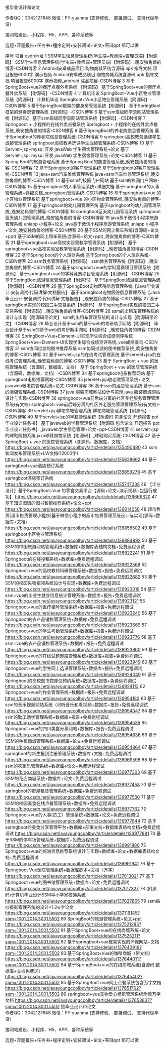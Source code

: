 接毕业设计和论文

作者QQ：3042127848 微信：FY-yuanma (支持修改、 部署调试、 支持代做毕设)

接网站建设、小程序、H5、APP、各种系统等

选题+开题报告+任务书+程序定制+安装调试+论文+答辩ppt 都可以做

序号	项目	csdn地址
1	SSM学生信息管理系统(学生端+教师端+管理员端)【附源码】	SSM学生信息管理系统(学生端+教师端+管理员端)【附源码】_晚安独角兽的博客-CSDN博客
2	Android安卓成品项目 购物商城系统含源码 apk 指导文档 项目报告6000字 演示视频	Android安卓成品项目 购物商城系统含源码 apk 指导文档 项目报告6000字 演示视频_android 成品项目-CSDN博客
3	基于SpringBoot+vue的餐厅点餐外卖系统 【附源码】	基于SpringBoot+vue的餐厅点餐外卖系统 【附源码】-CSDN博客
4	计算机毕设 SpringBoot+Vue小区物业管理系统【附源码】	计算机毕设 SpringBoot+Vue小区物业管理系统【附源码】-CSDN博客
5	基于SpringBoot框架的健身房管理系统【附源码】	基于SpringBoot框架的健身房管理系统【附源码】-CSDN博客
6	基于ssm班级同学录网站管理系统【附源码】	基于ssm班级同学录网站管理系统【附源码】-CSDN博客
7	Springboot + 小程序的在线外卖点餐系统	Springboot + 小程序的在线外卖点餐系统_晚安独角兽的博客-CSDN博客
8	基于SpringBoot的养老院信息管理系统	基于SpringBoot的养老院信息管理系统-CSDN博客
9	springboot高校教务选课学生成绩管理系统	springboot高校教务选课学生成绩管理系统-CSDN博客
10	基于 Servlet+jsp+mysql 开发 javaWeb 学生宿舍管理系统+论文	基于 Servlet+jsp+mysql 开发 javaWeb 学生宿舍管理系统+论文-CSDN博客
11	基于Spring Boot的旅游管理系统	基于Spring Boot的旅游管理系统_晚安独角兽的博客-CSDN博客
12	基于Springboot的客户管理系统	基于Springboot的客户管理系统-CSDN博客
13	java+ssm汽车维修管理系统	java+ssm汽车维修管理系统_晚安独角兽的博客-CSDN博客
14	基于ssm的校园门户网站	基于ssm的校园门户网站-CSDN博客
15	基于springboot的人事管理系统+详细文档	基于springboot的人事管理系统+详细文档_springboot管理系统-CSDN博客
16	基于springboot+vue 的小区物业管理系统	基于springboot+vue 的小区物业管理系统_晚安独角兽的博客-CSDN博客
17	基于springboot的幼儿园管理系统	基于springboot的幼儿园管理系统_晚安独角兽的博客-CSDN博客
18	springboot蓝天幼儿园管理系统	springboot蓝天幼儿园管理系统_晚安独角兽的博客-CSDN博客
19	java基于微信小程序旅游管理系统 uniapp 小程序+论文	java基于微信小程序旅游管理系统 uniapp 小程序+论文_晚安独角兽的博客-CSDN博客
20	基于SSM的网上租车系统(含源码+论文+ppt)	基于SSM的网上租车系统(含源码+论文+ppt)_晚安独角兽的博客-CSDN博客
21	基于springboot+vue高校实验室教学管理系统【附源码】	基于springboot+vue高校实验室教学管理系统【附源码】_晚安独角兽的博客-CSDN博客
22	基于Spring boot的个人理财系统	基于Spring boot的个人理财系统-CSDN博客
23	ssm教务管理系统【附源码】	ssm教务管理系统【附源码】_晚安独角兽的博客-CSDN博客
24	基于springboot+vue的学科竞赛项目管理系统【附源码】	基于springboot+vue的学科竞赛项目管理系统【附源码】-CSDN博客
25	基于SpringBoot旅游信息管理系统【附源码】	基于SpringBoot旅游信息管理系统【附源码】-CSDN博客
26	基于SpringBoot宠物医院信息管理系统【Java毕业设计·安装调试·代码讲解·文档报告】	基于SpringBoot宠物医院信息管理系统【Java毕业设计·安装调试·代码讲解·文档报告】_晚安独角兽的博客-CSDN博客
27	基于springBoot实现的校园二手交易系统【附源码】	基于springBoot实现的校园二手交易系统【附源码】_晚安独角兽的博客-CSDN博客
28	ssm的出租车管理系统的设计与实现【附源码带论文】	ssm的出租车管理系统的设计与实现【附源码带论文】-CSDN博客
29	毕业设计基于ssm的基于web的考研助手网站【附源码】	毕业设计基于ssm的基于web的考研助手网站【附源码】_晚安独角兽的博客-CSDN博客
30	SpringBoot+Vue+Element-UI实现学生综合成绩测评系统	SpringBoot+Vue+Element-UI实现学生综合成绩测评系统_vue成绩查询-CSDN博客
31	ssm协同过滤的图书推荐系统	ssm协同过滤的图书推荐系统_晚安独角兽的博客-CSDN博客
32	基于servlet+jsp的在线考试管理系统	基于servlet+jsp的在线考试管理系统_晚安独角兽的博客-CSDN博客
33	基于 SpringBoot + vue 的医院管理系统（含源码，数据库，文档）	基于 SpringBoot + vue 的医院管理系统（含源码，数据库，文档）-CSDN博客
34	基于springboot电影推荐网站	基于springboot电影推荐网站-CSDN博客
35	jservlet+jsp敬老院管理系统+论文	javaweb敬老院管理系统+论文-CSDN博客
36	基于ssm的酒店管理系统	基于ssm的酒店管理系统-CSDN博客
37	java 服装商城网站设计与实现	java 服装商城网站设计与实现-CSDN博客
38	springboot+vue前后端分离的社区养老服务管理管理系统(有文档)	springboot+vue前后端分离的社区养老服务管理管理系统(有文档)-CSDN博客
39	servlet+jsp鲜花商城管理系统	鲜花商城管理系统【附源码】-CSDN博客
40	基于servlet+jsp的学籍管理系统【附源码 包含论文 开题报告 ppt 毕业设计任务书】	基于javaweb的学籍管理系统【附源码 包含论文 开题报告 ppt 毕业设计任务书】_javaweb学生信息管理+论文+ppt-CSDN博客
41	servlet+jsp的球鞋购物系统	java球鞋购物系统【附源码】_球鞋购买系统-CSDN博客
42	基于 SpringBoot + vue 的医院管理系统（含源码，数据库，文档）	https://blog.csdn.net/javayoungcoolboy/article/details/135490480
43	ssm新闻发布管理系统+LW文档(12000字)	https://blog.csdn.net/javayoungcoolboy/article/details/135638662
44	基于springboot+vue酒店预订系统	https://blog.csdn.net/javayoungcoolboy/article/details/135659279
45	基于springboot酒店预订系统	https://blog.csdn.net/javayoungcoolboy/article/details/135747238
46	【毕业设计】基于SpringBoot+Vue 的零食交易平台【源码+论文+演示视频+包运行成功】	https://blog.csdn.net/javayoungcoolboy/article/details/136666320
47	基于知识图谱的图书智能推荐系统+论文+ppt	https://blog.csdn.net/javayoungcoolboy/article/details/136814058
48	超市售货|超市售货管理小程序|基于微信小程序的超市售货管理系统设计与实现(源码+数据库+文档)	https://blog.csdn.net/javayoungcoolboy/article/details/136858502
49	基于springboot小区物业管理系统	https://blog.csdn.net/javayoungcoolboy/article/details/136884992
50	基于SSM的中国旅游网站管理系统+数据库+数据库表结构文档+免费远程调试	https://blog.csdn.net/javayoungcoolboy/article/details/136922241
51	基于Springboot的在线投稿系统+数据库+免费远程调试	https://blog.csdn.net/javayoungcoolboy/article/details/136922568
52	Springboot+vue的高校教师科研管理系统+数据库+报告+免费远程调试	https://blog.csdn.net/javayoungcoolboy/article/details/136922682
53	基于SSM的校园失物招领系统设计与实现+数据库+免费远程调试	https://blog.csdn.net/javayoungcoolboy/article/details/136923018
54	基于ssm+vue的毕业生就业信息统计管理系统+数据库+报告+免费远程调试	https://blog.csdn.net/javayoungcoolboy/article/details/136923121
55	Springboot+vue的医疗挂号管理系统+数据库+报告+免费远程调试	https://blog.csdn.net/javayoungcoolboy/article/details/136923240
56	基于Springboot的农产品销售管理系统+数据库+免费远程调试	https://blog.csdn.net/javayoungcoolboy/article/details/136923669
57	Springboot+vue的学生考勤管理系统+数据库+报告+免费远程调试	https://blog.csdn.net/javayoungcoolboy/article/details/136923776
58	基于ssm+vue的农产品销售管理系统+数据库+报告+免费远程调试	https://blog.csdn.net/javayoungcoolboy/article/details/136923860
59	基于Springboot+vue的在线试题题库管理系统+数据库+报告+免费远程调试	https://blog.csdn.net/javayoungcoolboy/article/details/136923949
60	基于Springboot+vue的学生网上选课管理系统+数据库+报告+免费远程调试	https://blog.csdn.net/javayoungcoolboy/article/details/136924049
61	基于Springboot的高校图书馆座位预约系统+数据库+报告+免费远程调试	https://blog.csdn.net/javayoungcoolboy/article/details/136924113
62	Springboot+vue的作业管理系统+数据库+报告+免费远程调试	https://blog.csdn.net/javayoungcoolboy/article/details/136954182
63	基于ssm的音乐视频网站系统（可听音乐和看视频+数据库+报告+免费远程调试	https://blog.csdn.net/javayoungcoolboy/article/details/136954347
64	基于ssm的勤工助学管理系统+数据库+报告+免费远程调试	https://blog.csdn.net/javayoungcoolboy/article/details/136954535
65	Springboot+vue的四川美食分享网站+数据库+报告+免费远程调试	https://blog.csdn.net/javayoungcoolboy/article/details/136954636
66	基于SSM的手机商城管理系统+数据库+论文+免费远程调试	https://blog.csdn.net/javayoungcoolboy/article/details/136954864
67	基于springboot的新生报到注册管理系统+数据库+文档+免费远程调试	https://blog.csdn.net/javayoungcoolboy/article/details/136969598
68	基于ssm的农家乐管理系统+数据库+论文+免费远程调试	https://blog.csdn.net/javayoungcoolboy/article/details/136977303
69	基于SSM的花店商城系统+数据库+论文+免费远程调试	https://blog.csdn.net/javayoungcoolboy/article/details/136977458
70	基于springboot的房屋租赁管理系统+数据库+免费远程调试	https://blog.csdn.net/javayoungcoolboy/article/details/136977550
71	基于SSM的校园美食在线点餐管理系统+数据库+免费远程调试	https://blog.csdn.net/javayoungcoolboy/article/details/136977762
72	Springboot+vue的人事(员工）管理系统+数据库+论文+免费远程调试	https://blog.csdn.net/javayoungcoolboy/article/details/136977844
73	基于springboot的美食分享管理平台+数据库+部署文档+数据库表结构文档+免费远程调试	https://blog.csdn.net/javayoungcoolboy/article/details/136977891
74	基于SSM的停车场管理系统+数据库+免费远程调试	https://blog.csdn.net/javayoungcoolboy/article/details/136991880
75	Springboot+vue的旅游信息推荐系统设计与实现+数据库+论文+数据库表结构文档+免费远程调试	https://blog.csdn.net/javayoungcoolboy/article/details/136991941
76	基于Springboot Vue医院管理系统+数据库脚本+文档（万字）	https://blog.csdn.net/javayoungcoolboy/article/details/137013021
77	基于Springboot+vue的图书馆管理系统+数据库+论文+免费远程调试	https://blog.csdn.net/javayoungcoolboy/article/details/137017327
78	(附源码)计算机毕业设计SSM中小学家校通系统	https://blog.csdn.net/javayoungcoolboy/article/details/137027865
79	ssm婚纱摄影管理系统的设计+1.2w字论文	https://blog.csdn.net/javayoungcoolboy/article/details/137119145?spm=1001.2014.3001.5502
80	SpringBoot的旅游管理系统+论文+ppt	https://blog.csdn.net/javayoungcoolboy/article/details/137521285?spm=1001.2014.3001.5502
81	基于SpringBoot+vue的在线商城系统+论文	https://blog.csdn.net/javayoungcoolboy/article/details/137525211?spm=1001.2014.3001.5502
82	基于springboot+vue框架实现的环保网站+文档	https://blog.csdn.net/javayoungcoolboy/article/details/137640916?spm=1001.2014.3001.5502
83	基于SpringBoot+Vue的咖啡商城（带文档）	https://blog.csdn.net/javayoungcoolboy/article/details/137644011?spm=1001.2014.3001.5502
84	基于SpringBoot+vue的在线商城系统(含源码 数据库+文档免费送）	https://blog.csdn.net/javayoungcoolboy/article/details/137645402?spm=1001.2014.3001.5502
85	基于SpringBoot+vue网上点餐系统包含万字文档	https://blog.csdn.net/javayoungcoolboy/article/details/137651762?spm=1001.2014.3001.5502
86	springboot+vue宠物爱心组织管理系统附赠万字文档	https://blog.csdn.net/javayoungcoolboy/article/details/137653837?spm=1001.2014.3001.5502
接毕业设计和论文		
作者QQ：3042127848 微信：FY-yuanma (支持修改、 部署调试、 支持代做毕设)

接网站建设、小程序、H5、APP、各种系统等

选题+开题报告+任务书+程序定制+安装调试+论文+答辩ppt 都可以做
